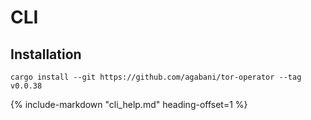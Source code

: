 # CLI

## Installation

```
cargo install --git https://github.com/agabani/tor-operator --tag v0.0.38
```

{%
   include-markdown "cli_help.md"
   heading-offset=1
%}
